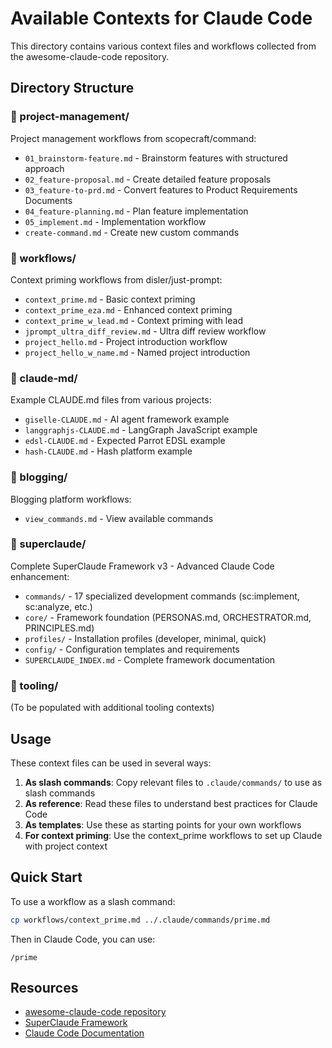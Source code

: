 # Available Contexts for Claude Code

This directory contains various context files and workflows collected from the awesome-claude-code repository.

## Directory Structure

### 📁 project-management/
Project management workflows from scopecraft/command:
- `01_brainstorm-feature.md` - Brainstorm features with structured approach
- `02_feature-proposal.md` - Create detailed feature proposals
- `03_feature-to-prd.md` - Convert features to Product Requirements Documents
- `04_feature-planning.md` - Plan feature implementation
- `05_implement.md` - Implementation workflow
- `create-command.md` - Create new custom commands

### 📁 workflows/
Context priming workflows from disler/just-prompt:
- `context_prime.md` - Basic context priming
- `context_prime_eza.md` - Enhanced context priming
- `context_prime_w_lead.md` - Context priming with lead
- `jprompt_ultra_diff_review.md` - Ultra diff review workflow
- `project_hello.md` - Project introduction workflow
- `project_hello_w_name.md` - Named project introduction

### 📁 claude-md/
Example CLAUDE.md files from various projects:
- `giselle-CLAUDE.md` - AI agent framework example
- `langgraphjs-CLAUDE.md` - LangGraph JavaScript example
- `edsl-CLAUDE.md` - Expected Parrot EDSL example
- `hash-CLAUDE.md` - Hash platform example

### 📁 blogging/
Blogging platform workflows:
- `view_commands.md` - View available commands

### 📁 superclaude/
Complete SuperClaude Framework v3 - Advanced Claude Code enhancement:
- `commands/` - 17 specialized development commands (sc:implement, sc:analyze, etc.)
- `core/` - Framework foundation (PERSONAS.md, ORCHESTRATOR.md, PRINCIPLES.md)
- `profiles/` - Installation profiles (developer, minimal, quick)
- `config/` - Configuration templates and requirements
- `SUPERCLAUDE_INDEX.md` - Complete framework documentation

### 📁 tooling/
(To be populated with additional tooling contexts)

## Usage

These context files can be used in several ways:

1. **As slash commands**: Copy relevant files to `.claude/commands/` to use as slash commands
2. **As reference**: Read these files to understand best practices for Claude Code
3. **As templates**: Use these as starting points for your own workflows
4. **For context priming**: Use the context_prime workflows to set up Claude with project context

## Quick Start

To use a workflow as a slash command:
```bash
cp workflows/context_prime.md ../.claude/commands/prime.md
```

Then in Claude Code, you can use:
```
/prime
```

## Resources

- [awesome-claude-code repository](https://github.com/hesreallyhim/awesome-claude-code)
- [SuperClaude Framework](https://github.com/SuperClaude-Org/SuperClaude_Framework)
- [Claude Code Documentation](https://docs.anthropic.com/en/docs/claude-code)